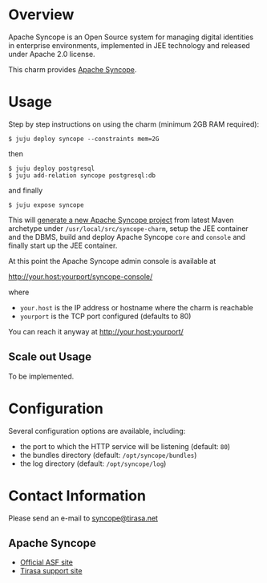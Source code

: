 # Overview

Apache Syncope is an Open Source system for managing digital identities in enterprise environments, implemented in JEE technology and released under Apache 2.0 license.

This charm provides [Apache Syncope](http://syncope.apache.org).

# Usage

Step by step instructions on using the charm (minimum 2GB RAM required):

```
$ juju deploy syncope --constraints mem=2G
```

then

```
$ juju deploy postgresql
$ juju add-relation syncope postgresql:db
```

and finally

```
$ juju expose syncope
```

This will [generate a new Apache Syncope project](https://cwiki.apache.org/confluence/display/SYNCOPE/Create+a+new+Syncope+project#CreateanewSyncopeproject-Createnewproject) from latest Maven archetype under `/usr/local/src/syncope-charm`, setup the JEE container and the DBMS, build and deploy Apache Syncope `core` and `console` and finally start up the JEE container.

At this point the Apache Syncope admin console is available at 

http://your.host:yourport/syncope-console/ 

where 

 * `your.host` is the IP address or hostname where the charm is reachable
 * `yourport` is the TCP port configured (defaults to 80)

You can reach it anyway at http://your.host:yourport/

## Scale out Usage

To be implemented.

# Configuration

Several configuration options are available, including:
 * the port to which the HTTP service will be listening (default: `80`)
 * the bundles directory (default: `/opt/syncope/bundles`)
 * the log directory (default: `/opt/syncope/log`)

# Contact Information

Please send an e-mail to syncope@tirasa.net

## Apache Syncope

- [Official ASF site](http://syncope.apache.org)
- [Tirasa support site](http://syncope.tirasa.net)
